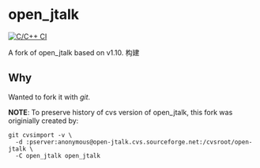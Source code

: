 # open_jtalk

[![C/C++ CI](https://github.com/r9y9/open_jtalk/actions/workflows/ccpp.yaml/badge.svg)](https://github.com/r9y9/open_jtalk/actions/workflows/ccpp.yaml)

A fork of open_jtalk based on v1.10.
构建
## Why

Wanted to fork it with *git*.

**NOTE**: To preserve history of cvs version of open_jtalk, this fork was originially created by:

```
git cvsimport -v \
  -d :pserver:anonymous@open-jtalk.cvs.sourceforge.net:/cvsroot/open-jtalk \
  -C open_jtalk open_jtalk
```
